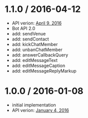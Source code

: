 
# 1.1.0 / 2016-04-12

 * API verion: [April 9, 2016](https://core.telegram.org/bots/api-changelog#april-9-2016)
 * Bot API 2.0
 * add: sendVenue
 * add: sendContact
 * add: kickChatMember
 * add: unbanChatMember
 * add: answerCallbackQuery
 * add: editMessageText
 * add: editMessageCaption
 * add: editMessageReplyMarkup 

# 1.0.0 / 2016-01-08

 * initial implementation
 * API verion: [January 4, 2016](https://core.telegram.org/bots/api-changelog#january-4-2016)
